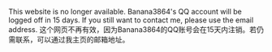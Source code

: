This website is no longer available. Banana3864's QQ account will be logged off in 15 days. If you still want to contact me, please use the email address.
这个网页不再有效，因为Banana3864的QQ账号会在15天内注销。若仍需联系，可以通过我主页的邮箱地址。
